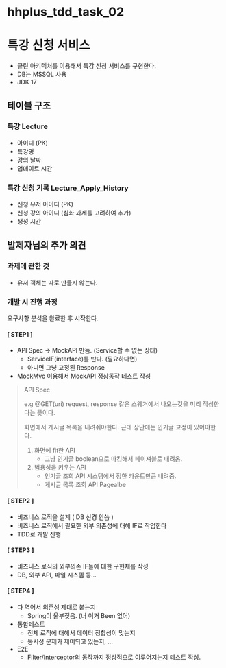 # hhplus_tdd_task_02

# 특강 신청 서비스

- 클린 아키텍처를 이용해서 특강 신청 서비스를 구현한다.
- DB는 MSSQL 사용
- JDK 17

## 테이블 구조

### 특강 Lecture

- 아이디 (PK)
- 특강명
- 강의 날짜
- 업데이트 시간

### 특강 신청 기록 Lecture_Apply_History

- 신청 유저 아이디 (PK)
- 신청 강의 아이디 (심화 과제를 고려하여 추가)
- 생성 시간

## 발제자님의 추가 의견

### 과제에 관한 것

- 유저 객체는 따로 만들지 않는다.

### 개발 시 진행 과정

요구사항 분석을 완료한 후 시작한다.

#### [ STEP1 ]

- API Spec -> MockAPI 만듬. (Service할 수 없는 상태)
  - ServiceIF(interface)를 딴다. (필요하다면)
  - 아니면 그냥 고정된 Response
- MockMvc 이용해서 MockAPI 정상동작 테스트 작성

> API Spec
> 
> e.g @GET(uri) request, response 같은 스웨거에서 나오는것을 미리 작성한다는 뜻이다.
> 
> 화면에서 게시글 목록을 내려줘야한다. 근데 상단에는 인기글 고정이 있어야한다.
> 1. 화면에 fit한 API
>    - 그냥 인기글 boolean으로 마킹해서 페이져블로 내려옴.
> 2. 범용성을 키우는 API
>    - 인기글 조회 API 시스템에서 정한 카운트만큼 내려줌.
>    - 게시글 목록 조회 API Pagealbe

#### [ STEP2 ]

- 비즈니스 로직을 설계 ( DB 신경 안씀 )
- 비즈니스 로직에서 필요한 외부 의존성에 대해 IF로 작업한다
- TDD로 개발 진행

#### [ STEP3 ]

- 비즈니스 로직의 외부의존 IF들에 대한 구현체를 작성
- DB, 외부 API, 파일 시스템 등...

#### [ STEP4 ]

- 다 역어서 의존성 제대로 붙는지
  - Spring이 울부짖음. (너 이거 Been 없어)
- 통합테스트
  - 전체 로직에 대해서 데이터 정합성이 맞는지
  - 동시성 문제가 제어되고 있는지, ...
- E2E
  - Filter/Interceptor의 동작까지 정상적으로 이루어지는지 테스트 작성.